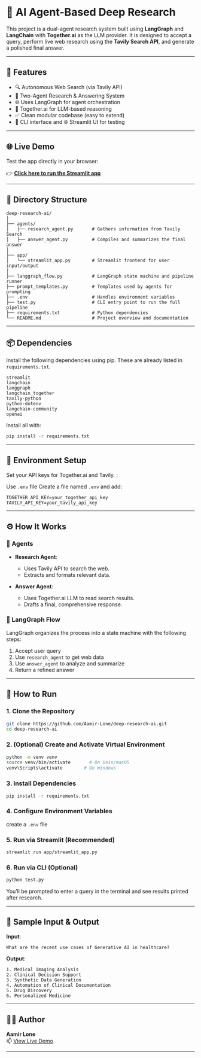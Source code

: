 
# 🧠 AI Agent-Based Deep Research

This project is a dual-agent research system built using **LangGraph** and **LangChain** with **Together.ai** as the LLM provider. It is designed to accept a query, perform live web research using the **Tavily Search API**, and generate a polished final answer.

---

## 📌 Features

- 🔍 Autonomous Web Search (via Tavily API)
- 🧠 Two-Agent Research & Answering System
- 🌐 Uses LangGraph for agent orchestration
- 🤖 Together.ai for LLM-based reasoning
- ✅ Clean modular codebase (easy to extend)
- 🧪 CLI interface and 🌐 Streamlit UI for testing

---

## 🌐 Live Demo

Test the app directly in your browser:

👉 [**Click here to run the Streamlit app**](https://deep-research-ai-jqqhbf7ggrt2x3tsse2yks.streamlit.app/)

---

## 📁 Directory Structure

```
deep-research-ai/
│
├── agents/
│   ├── research_agent.py       # Gathers information from Tavily Search
│   ├── answer_agent.py         # Compiles and summarizes the final answer
│
├── app/
│   └── streamlit_app.py        # Streamlit frontend for user input/output
│
├── langgraph_flow.py           # LangGraph state machine and pipeline runner
├── prompt_templates.py         # Templates used by agents for prompting
├── .env                        # Handles environment variables
├── test.py                     # CLI entry point to run the full pipeline
├── requirements.txt            # Python dependencies
└── README.md                   # Project overview and documentation
```

---

## 📦 Dependencies

Install the following dependencies using pip. These are already listed in `requirements.txt`.

```text
streamlit
langchain
langgraph
langchain_together
tavily-python
python-dotenv
langchain-community
openai

```

Install all with:

```bash
pip install -r requirements.txt
```

---

## 🔐 Environment Setup

Set your API keys for Together.ai and Tavily. :

 Use `.env` file
Create a file named `.env` and add:
```
TOGETHER_API_KEY=your_together_api_key
TAVILY_API_KEY=your_tavily_api_key
```

---

## ⚙️ How It Works

### 🧠 Agents

- **Research Agent**:
  - Uses Tavily API to search the web.
  - Extracts and formats relevant data.

- **Answer Agent**:
  - Uses Together.ai LLM to read search results.
  - Drafts a final, comprehensive response.

### 🔄 LangGraph Flow

LangGraph organizes the process into a state machine with the following steps:

1. Accept user query
2. Use `research_agent` to get web data
3. Use `answer_agent` to analyze and summarize
4. Return a refined answer

---

## 🚀 How to Run

### 1. Clone the Repository

```bash
git clone https://github.com/Aamir-Lone/deep-research-ai.git
cd deep-research-ai
```

### 2. (Optional) Create and Activate Virtual Environment

```bash
python -m venv venv
source venv/bin/activate       # On Unix/macOS
venv\Scripts\activate        # On Windows
```

### 3. Install Dependencies

```bash
pip install -r requirements.txt
```

### 4. Configure Environment Variables

create a `.env` file 

### 5. Run via Streamlit (Recommended)

```bash
streamlit run app/streamlit_app.py
```

### 6. Run via CLI (Optional)

```bash
python test.py
```

You’ll be prompted to enter a query in the terminal and see results printed after research.

---

## 🧪 Sample Input & Output

**Input**:
```
What are the recent use cases of Generative AI in healthcare?
```

**Output**:
```
1. Medical Imaging Analysis
2. Clinical Decision Support
3. Synthetic Data Generation
4. Automation of Clinical Documentation
5. Drug Discovery
6. Personalized Medicine
```

---

## 🧑‍💻 Author

**Aamir Lone**  
📫 [View Live Demo](https://deep-research-ai-jqqhbf7ggrt2x3tsse2yks.streamlit.app/)

---

